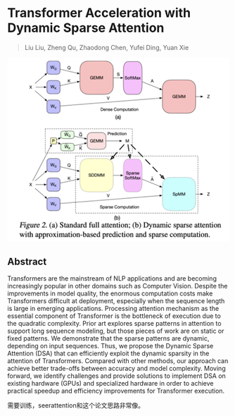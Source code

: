 # Transformer Acceleration with Dynamic Sparse Attention

> Liu Liu, Zheng Qu, Zhaodong Chen, Yufei Ding, Yuan Xie

<p align="center">
<img src="fig2.png" width="600" title="blank">
</p>

## Abstract

Transformers are the mainstream of NLP applications and are becoming
increasingly popular in other domains such as Computer Vision. Despite the
improvements in model quality, the enormous computation costs make Transformers
difficult at deployment, especially when the sequence length is large in
emerging applications. Processing attention mechanism as the essential
component of Transformer is the bottleneck of execution due to the quadratic
complexity. Prior art explores sparse patterns in attention to support long
sequence modeling, but those pieces of work are on static or fixed patterns. We
demonstrate that the sparse patterns are dynamic, depending on input sequences.
Thus, we propose the Dynamic Sparse Attention (DSA) that can efficiently
exploit the dynamic sparsity in the attention of Transformers. Compared with
other methods, our approach can achieve better trade-offs between accuracy and
model complexity. Moving forward, we identify challenges and provide solutions
to implement DSA on existing hardware (GPUs) and specialized hardware in order
to achieve practical speedup and efficiency improvements for Transformer
execution.

需要训练，seerattention和这个论文思路非常像。